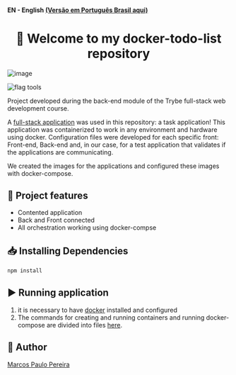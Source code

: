 #### EN - English [(Versão em Português Brasil aqui)](https://github.com/m4rcos-dev/BackEnd-project-docker-todo-list/blob/main/README_pt-br.md)

<h1 align="center">🎉 Welcome to my docker-todo-list repository </h1>

![image](https://user-images.githubusercontent.com/104791582/198828062-8ccc4aed-f5b6-4631-9a4e-eccd426ab1d8.png)

![flag tools](https://img.shields.io/badge/Tools-VScode%20|%20Docker-blue)

<p>Project developed during the back-end module of the Trybe full-stack web development course.</p>
<p>A <a href='https://github.com/tryber/sd-023-b-project-docker-todo-list/tree/master/docker/todo-app'>full-stack application</a> was used in this repository: a task application! This application was containerized to work in any environment and hardware using docker. Configuration files were developed for each specific front: Front-end, Back-end and, in our case, for a test application that validates if the applications are communicating.</p>
<p>We created the images for the applications and configured these images with docker-compose.</p>

## 🔨 Project features

<ul>
<li>Contented application</li>
<li>Back and Front connected</li>
<li>All orchestration working using docker-compse</li>
</ul>

## 📥 Installing Dependencies

```bash
npm install
``` 

## ▶️ Running application

<ol>
<li>it is necessary to have <a href='https://www.docker.com/'>docker</a> installed and configured</li>
<li>The commands for creating and running containers and running docker-compose are divided into files <a href='https://github.com/m4rcos-dev/BackEnd-project-docker-todo-list/tree/main/docker/docker-commands'>here</a>.</li>
</ol>

## 🧔 Author

<div class="badge-base LI-profile-badge" data-locale="pt_BR" data-size="medium" data-theme="dark" data-type="VERTICAL" data-vanity="dev-marcospaulo" data-version="v1"><a class="badge-base__link LI-simple-link" href="https://br.linkedin.com/in/dev-marcospaulo?trk=profile-badge">Marcos Paulo Pereira</a></div>
